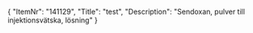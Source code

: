 {
  "ItemNr": "141129",
  "Title": "test",
  "Description": "Sendoxan, pulver till injektionsvätska, lösning"
}